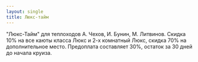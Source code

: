 ```yaml
---
layout: single
title: Люкс-тайм
---
```


"Люкс-Тайм" для теплоходов А. Чехов, И. Бунин, М. Литвинов. Скидка 10% на все каюты класса Люкс и 2-х комнатный Люкс, скидка 70% на дополнительное место. Предоплата составляет 30%, остаток за 30 дней до начала круиза. 
